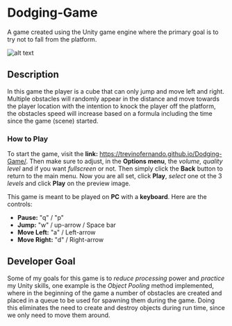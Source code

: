 # Dodging-Game
A game created using the Unity game engine where the primary goal is to try not to fall from the platform.

![alt text](https://github.com/trevinofernando/Dodging-Game/New%20Unity%20Project/Assets/Imports/Imgs/DodgingGameIcon.png)

## Description

In this game the player is a cube that can only jump and move left and right. Multiple obstacles will randomly appear in the distance and move towards the player location with the intention to knock the player off the platform, the obstacles speed will increase based on a formula including the time since the game (scene) started.

### How to Play

To start the game, visit the **link:** https://trevinofernando.github.io/Dodging-Game/. Then make sure to adjust, in the **Options menu**, the *volume, quality level* and if you want *fullscreen* or not. Then simply click the **Back** button to return to the main menu. Now you are all set, click **Play**, *select* one ot the 3 *levels* and click **Play** on the preview image.

This game is meant to be played on **PC** with a **keyboard**. Here are the controls:
* **Pause:** "q" / "p"
* **Jump:** "w" / up-arrow / Space bar
* **Move Left:** "a" / Left-arrow
* **Move Right:** "d" / Right-arrow

## Developer Goal

Some of my goals for this game is to *reduce processing* power and *practice* my Unity skills, one example is the *Object Pooling* method implemented, where in the beginning of the game a number of obstacles are created and placed in a queue to be used for spawning them during the game. Doing this eliminates the need to create and destroy objects during run time, since we only need to move them around. 

